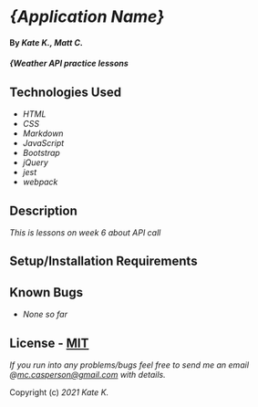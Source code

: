 # _{Application Name}_

#### By _**Kate K., Matt C.**_

#### _{Weather API practice lessons_

## Technologies Used

* _HTML_
* _CSS_
* _Markdown_
* _JavaScript_
* _Bootstrap_
* _jQuery_
* _jest_
* _webpack_

## Description

_This is lessons on week 6 about API call_

## Setup/Installation Requirements



## Known Bugs

* _None so far_

## License - [MIT](https://opensource.org/licenses/MIT)

_If you run into any problems/bugs feel free to send me an email @mc.casperson@gmail.com with details._

Copyright (c) _2021_ _Kate K._